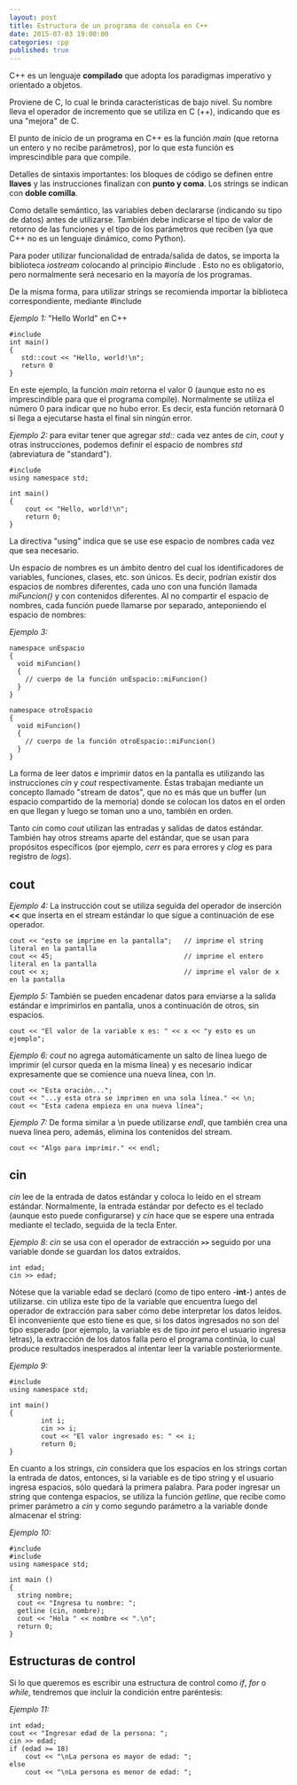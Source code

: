 ```yaml
---
layout: post
title: Estructura de un programa de consola en C++
date: 2015-07-03 19:00:00
categories: cpp
published: true
---
```


C++ es un lenguaje **compilado** que adopta los paradigmas imperativo y orientado a objetos.

Proviene de C, lo cual le brinda características de bajo nivel. Su nombre lleva el operador de incremento que se utiliza en C (++), indicando que es una "mejora" de C.

El punto de inicio de un programa en C++ es la función _main_ (que retorna un entero y no recibe parámetros), por lo que esta función es imprescindible para que compile.

Detalles de sintaxis importantes: los bloques de código se definen entre **llaves** y las instrucciones finalizan con **punto y coma**. Los strings se indican con **doble comilla**.

Como detalle semántico, las variables deben declararse (indicando su tipo de datos) antes de utilizarse. También debe indicarse el tipo de valor de retorno de las funciones y el tipo de los parámetros que reciben (ya que C++ no es un lenguaje dinámico, como Python).

Para poder utilizar funcionalidad de entrada/salida de datos, se importa la biblioteca _iostream_ colocando al principio #include <iostream>. Esto no es obligatorio, pero normalmente será necesario en la mayoría de los programas.

De la misma forma, para utilizar strings se recomienda importar la biblioteca correspondiente, mediante #include <string>


_Ejemplo 1:_ "Hello World" en C++

<pre><code>#include <iostream>
int main()
{
   std::cout << "Hello, world!\n";
   return 0
} </code></pre>

En este ejemplo, la función _main_ retorna el valor 0 (aunque esto no es imprescindible para que el programa compile). Normalmente se utiliza el número 0 para indicar que no hubo error. Es decir, esta función retornará 0 si llega a ejecutarse hasta el final sin ningún error.


_Ejemplo 2:_ para evitar tener que agregar _std::_ cada vez antes de _cin_, _cout_ y otras instrucciones, podemos definir el espacio de nombres _std_ (abreviatura de "standard").

<pre><code>#include <iostream>
using namespace std;

int main() 
{
    cout << "Hello, world!\n";
    return 0; 
} </code></pre>

La directiva "using" indica que se use ese espacio de nombres cada vez que sea necesario.

Un espacio de nombres es un ámbito dentro del cual los identificadores de variables, funciones, clases, etc. son únicos. Es decir, podrían existir dos espacios de nombres diferentes, cada uno con una función llamada _miFuncion()_ y con contenidos diferentes. Al no compartir el espacio de nombres, cada función puede llamarse por separado, anteponiendo el espacio de nombres:

_Ejemplo 3:_

<pre><code>namespace unEspacio
{
  void miFuncion()
  {
    // cuerpo de la función unEspacio::miFuncion()
  }
}

namespace otroEspacio
{
  void miFuncion()
  {
    // cuerpo de la función otroEspacio::miFuncion()
  }
}</code></pre>


La forma de leer datos e imprimir datos en la pantalla es utilizando las instrucciones _cin_ y _cout_ respectivamente. Éstas trabajan mediante un concepto llamado "stream de datos", que no es más que un buffer (un espacio compartido de la memoria) donde se colocan los datos en el orden en que llegan y luego se toman uno a uno, también en orden.

Tanto _cin_ como _cout_ utilizan las entradas y salidas de datos estándar. También hay otros streams aparte del estándar, que se usan para propósitos específicos (por ejemplo, _cerr_ es para errores y _clog_ es para registro de _logs_).

## cout

_Ejemplo 4:_ La instrucción cout se utiliza seguida del operador de inserción **<<** que inserta en el stream estándar lo que sigue a continuación de ese operador.

<pre><code>cout << "esto se imprime en la pantalla";   // imprime el string literal en la pantalla
cout << 45;                                 // imprime el entero literal en la pantalla
cout << x;                                  // imprime el valor de x en la pantalla</code></pre>

_Ejemplo 5:_ También se pueden encadenar datos para enviarse a la salida estándar e imprimirlos en pantalla, unos a continuación de otros, sin espacios.

<pre><code>cout << "El valor de la variable x es: " << x << "y esto es un ejemplo";</code></pre>

_Ejemplo 6: cout_ no agrega automáticamente un salto de línea luego de imprimir (el cursor queda en la misma línea) y es necesario indicar expresamente que se comience una nueva línea, con _\n_.

<pre><code>cout << "Esta oración...";
cout << "...y esta otra se imprimen en una sola línea." << \n; 
cout << "Esta cadena empieza en una nueva línea";</code></pre>

_Ejemplo 7:_ De forma similar a \n puede utilizarse _endl_, que también crea una nueva línea pero, además, elimina los contenidos del stream.

<pre><code>cout << "Algo para imprimir." << endl;</code></pre>

## cin

_cin_ lee de la entrada de datos estándar y coloca lo leído en el stream estándar. Normalmente, la entrada estándar por defecto es el teclado (aunque esto puede configurarse) y _cin_ hace que se espere una entrada mediante el teclado, seguida de la tecla Enter.

_Ejemplo 8: cin_ se usa con el operador de extracción **`>>`** seguido por una variable donde se guardan los datos extraídos.

<pre><code>int edad;
cin >> edad;</code></pre>

Nótese que la variable edad se declaró (como de tipo entero -**int**-) antes de utilizarse. cin utiliza este tipo de la variable que encuentra luego del operador de extracción para saber cómo debe interpretar los datos leídos. El inconveniente que esto tiene es que, si los datos ingresados no son del tipo esperado (por ejemplo, la variable es de tipo _int_ pero el usuario ingresa letras), la extracción de los datos falla pero el programa continúa, lo cual produce resultados inesperados al intentar leer la variable posteriormente.

_Ejemplo 9:_

<pre><code>#include <iostream>
using namespace std;
     
int main()
{
    	int i;
    	cin >> i;
    	cout << "El valor ingresado es: " << i;
    	return 0;
}</code></pre>

En cuanto a los strings, _cin_ considera que los espacios en los strings cortan la entrada de datos, entonces, si la variable es de tipo string y el usuario ingresa espacios, sólo quedará la primera palabra. Para poder ingresar un string que contenga espacios, se utiliza la función _getline_, que recibe como primer parámetro a _cin_ y como segundo parámetro a la variable donde almacenar el string:

_Ejemplo 10:_

<pre><code>#include <iostream>
#include <string>
using namespace std;

int main ()
{
  string nombre;
  cout << "Ingresa tu nombre: ";
  getline (cin, nombre);
  cout << "Hola " << nombre << ".\n";
  return 0;
}</code></pre>

## Estructuras de control

Si lo que queremos es escribir una estructura de control como _if_, _for_ o _while_, tendremos que incluir la condición entre paréntesis:

_Ejemplo 11:_

<pre><code>int edad;
cout << "Ingresar edad de la persona: ";
cin >> edad;
if (edad >= 18)
    cout << "\nLa persona es mayor de edad: ";
else
    cout << "\nLa persona es menor de edad: ";</code></pre>
